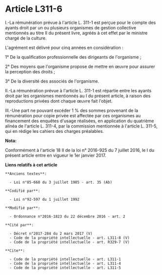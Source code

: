 # Article L311-6

I.-La rémunération prévue à l'article L. 311-1 est perçue pour le compte des ayants droit par un ou plusieurs organismes de
gestion collective  mentionnés au titre II du présent livre, agréés à cet effet par le ministre chargé de la culture. 

L'agrément est délivré pour cinq années en considération : 

1° De la qualification professionnelle des dirigeants de l'organisme ; 

2° Des moyens que l'organisme propose de mettre en œuvre pour assurer la perception des droits ; 

3° De la diversité des associés de l'organisme. 

II.-La rémunération prévue à l'article L. 311-1 est répartie entre les ayants droit par les organismes mentionnés au I du
présent article, à raison des reproductions privées dont chaque œuvre fait l'objet. 

III.-Une part ne pouvant excéder 1 % des sommes provenant de la rémunération pour copie privée est affectée par ces
organismes au financement des enquêtes d'usage réalisées, en application du quatrième alinéa de l'article L. 311-4, par la
commission mentionnée à l'article L. 311-5, qui en rédige les cahiers des charges préalables.

**Nota:**

Conformément à l'article 18 II de la loi n° 2016-925 du 7 juillet 2016, le I du présent article entre en vigueur le 1er
janvier 2017.

**Liens relatifs à cet article**

	**Anciens textes**:

	  - Loi n°85-660 du 3 juillet 1985 - art. 35 (Ab)

	**Codifié par**:

	  - Loi n°92-597 du 1 juillet 1992

	**Modifié par**:

	  - Ordonnance n°2016-1823 du 22 décembre 2016 - art. 2

	**Cité par**:

	  - Décret n°2017-284 du 2 mars 2017 (V)
	  - Code de la propriété intellectuelle - art. L311-8 (V)
	  - Code de la propriété intellectuelle - art. R329-7 (V)

	**Cite**:

	  - Code de la propriété intellectuelle - art. L311-1
	  - Code de la propriété intellectuelle - art. L311-4
	  - Code de la propriété intellectuelle - art. L311-5
